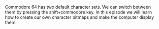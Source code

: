 Commodore 64 has two default character sets. We can switch between them by pressing the shift+commodore key. 
In this episode we will learn how to create our own character bitmaps and make the computer display them.